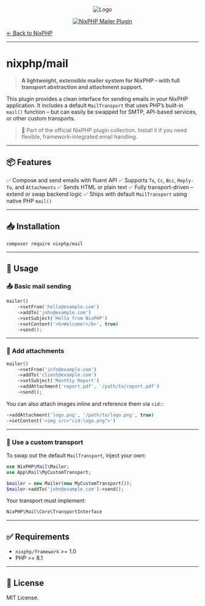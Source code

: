 <div style="text-align: center;" align="center">

![Logo](https://nixphp.github.io/docs/assets/nixphp-logo-small-square.png)

[![NixPHP Mailer Plugin](https://github.com/nixphp/mailer/actions/workflows/php.yml/badge.svg)](https://github.com/nixphp/mailer/actions/workflows/php.yml)

</div>

[← Back to NixPHP](https://github.com/nixphp/framework)

---

# nixphp/mail

> **A lightweight, extensible mailer system for NixPHP – with full transport abstraction and attachment support.**

This plugin provides a clean interface for sending emails in your NixPHP application. It includes a default `MailTransport` that uses PHP’s built-in `mail()` function – but can easily be swapped for SMTP, API-based services, or other custom transports.

> 🧩 Part of the official NixPHP plugin collection. Install it if you need flexible, framework-integrated email handling.

---

## 📦 Features

✅ Compose and send emails with fluent API
✅ Supports `To`, `Cc`, `Bcc`, `Reply-To`, and `Attachments`
✅ Sends HTML or plain text
✅ Fully transport-driven – extend or swap backend logic
✅ Ships with default `MailTransport` using native PHP `mail()`

---

## 📥 Installation

```bash
composer require nixphp/mail
```

---

## 🚀 Usage

### 📤 Basic mail sending

```php
mailer()
    ->setFrom('hello@example.com')
    ->addTo('john@example.com')
    ->setSubject('Hello from NixPHP')
    ->setContent('<b>Welcome!</b>', true)
    ->send();
```

---

### 📎 Add attachments

```php
mailer()
    ->setFrom('info@example.com')
    ->addTo('client@example.com')
    ->setSubject('Monthly Report')
    ->addAttachment('report.pdf', '/path/to/report.pdf')
    ->send();
```

You can also attach images inline and reference them via `cid:`:

```php
->addAttachment('logo.png', '/path/to/logo.png', true)
->setContent('<img src="cid:logo.png">')
```

---

### 🔄 Use a custom transport

To swap out the default `MailTransport`, inject your own:

```php
use NixPHP\Mail\Mailer;
use App\Mail\MyCustomTransport;

$mailer = new Mailer(new MyCustomTransport());
$mailer->addTo('john@example.com')->send();
```

Your transport must implement:

```php
NixPHP\Mail\Core\TransportInterface
```

---

## ✅ Requirements

* `nixphp/framework` >= 1.0
* PHP >= 8.1

---

## 📄 License

MIT License.
